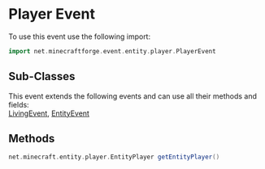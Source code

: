 # Player Event

To use this event use the following import:
```groovy
import net.minecraftforge.event.entity.player.PlayerEvent
```

## Sub-Classes
This event extends the following events and can use all their methods and fields: <br>
[LivingEvent](../living_event/living_event.md), [EntityEvent](../entity_event/entity_event.md)

## Methods
```groovy
net.minecraft.entity.player.EntityPlayer getEntityPlayer()
```
